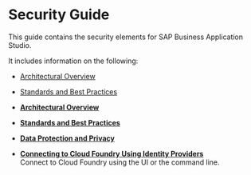 <!-- loio7b2bdd5e38e64f129988b86e8e2836e3 -->

# Security Guide

This guide contains the security elements for SAP Business Application Studio.

It includes information on the following:

-   [Architectural Overview](Architectural_Overview_c93afb5.md)

-   [Standards and Best Practices](Standards_and_Best_Practices_2937779.md)


-   **[Architectural Overview](Architectural_Overview_c93afb5.md)**  

-   **[Standards and Best Practices](Standards_and_Best_Practices_2937779.md)**  

-   **[Data Protection and Privacy](Data_Protection_and_Privacy_3ad7520.md)**  

-   **[Connecting to Cloud Foundry Using Identity Providers](Connecting_to_Cloud_Foundry_Using_Identity_Providers_53dfab0.md)**  
Connect to Cloud Foundry using the UI or the command line.

